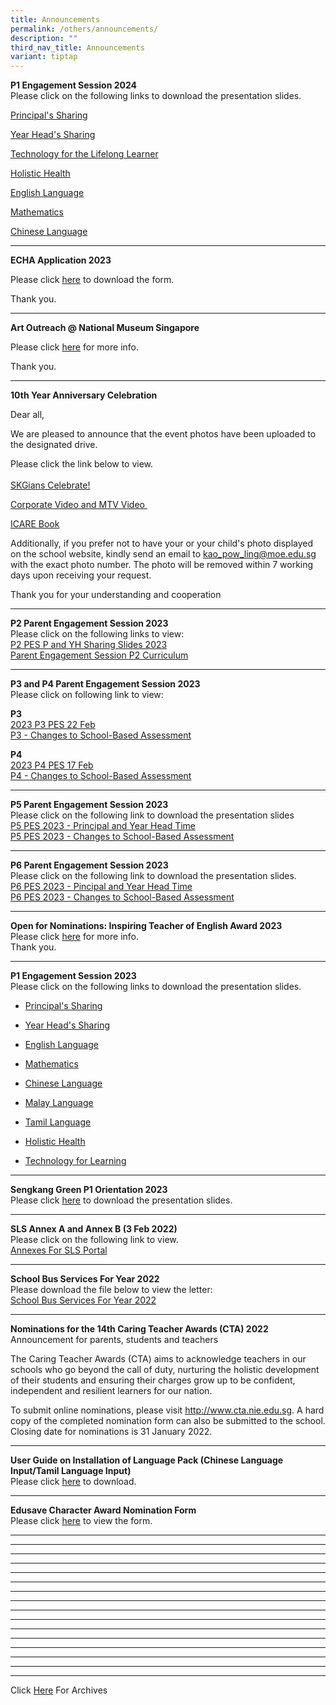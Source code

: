 ```yaml
---
title: Announcements
permalink: /others/announcements/
description: ""
third_nav_title: Announcements
variant: tiptap
---
```

<p></p><p><strong>P1 Engagement Session 2024<br></strong>Please click on the following links to download the presentation slides.</p><p><a href="/files/Principal_Sharing.pdf" rel="noopener noreferrer nofollow" target="_blank">Principal's Sharing</a></p><p><a href="/files/Year_Head_Sharing.pdf" rel="noopener noreferrer nofollow" target="_blank">Year Head's Sharing</a></p><p><a href="/files/Technology_for_Learning.pdf" rel="noopener noreferrer nofollow" target="_blank">Technology for the Lifelong Learner</a></p><p><a href="/files/Holistic_Health.pdf" rel="noopener noreferrer nofollow" target="_blank">Holistic Health</a></p><p><a href="/files/English_Language.pdf" rel="noopener noreferrer nofollow" target="_blank">English Language</a></p><p><a href="/files/Mathematics_2024.pdf" rel="noopener noreferrer nofollow" target="_blank">Mathematics</a></p><p><a href="/files/Chinese_Language.pdf" rel="noopener noreferrer nofollow" target="_blank">Chinese Language</a></p><p></p><hr><p><strong>ECHA Application 2023</strong></p><p>Please click <a href="https://docs.google.com/document/d/1hz1IhJCLECUDAyEUmUG0NGEq29Wy1eOl/edit?usp=drive_link&amp;ouid=109524831007664083125&amp;rtpof=true&amp;sd=true" rel="noopener" target="_blank">here</a> to download the form.</p><p>Thank you.</p><hr><p><strong>Art Outreach @ National Museum Singapore</strong></p><p>Please click <a href="https://drive.google.com/file/d/1wXeEPxAgJBx3knqtrYqNILt26RMJ0xrD/view?usp=drive_link" rel="noopener" target="_blank">here</a> for more info.</p><p>Thank you.</p><hr><p><strong>10th Year Anniversary Celebration</strong></p><p>Dear all,</p><p>We are pleased to announce that the event photos have been uploaded to the designated drive.&nbsp;</p><p>Please click the link below to view.<br><br><a href="https://drive.google.com/drive/folders/1s2eae6oBfmkk-Y4OBZM-vFcOTuWjbXOH?usp=sharing" rel="noopener" target="_blank">SKGians Celebrate!</a></p><p><a href="/others/announcements/10thyearanniversarycelebration/" rel="noopener noreferrer nofollow" target="_blank">Corporate Video and MTV Video&nbsp;</a></p><p><a href="https://drive.google.com/drive/folders/1--zrSWJ7DkQG_FIZfQXhHaGRM0Sp7tLz" rel="noopener" target="_blank">ICARE Book</a></p><p>Additionally, if you prefer not to have your or your child's photo displayed on the school website, kindly send an email to <a href="mailto:kao_pow_ling@moe.edu.sg" rel="noopener noreferrer nofollow" target="">kao_pow_ling@moe.edu.sg</a> with the exact photo number. The photo will be removed within 7 working days upon receiving your request.</p><p>Thank you for your understanding and cooperation</p><hr><p><strong>P2 Parent Engagement Session 2023<br></strong>Please click on the following links to view:<br><a href="/files/P2%20PES%20P%20and%20YH%20Sharing%20Slides%202023%20for%20Uploading.pdf" rel="noopener" target="_blank">P2 PES P and YH Sharing Slides 2023</a><br><a href="/files/Parent%20Engagement%20Session_P2%20Curriculum_for%20uploading.pdf" rel="noopener" target="_blank">Parent Engagement Session P2 Curriculum</a></p><hr><p><strong>P3 and P4 Parent Engagement Session 2023<br></strong>Please click on following link to view:</p><p><strong>P3<br></strong><a href="/files/2023%20P3%20PES%2022%20Feb%20_P%20and%20YH%20talk.pdf" rel="noopener" target="_blank">2023 P3 PES 22 Feb</a><br><a href="/files/Changes%20to%20School-Based%20Assessment_P3%20PES%202023.pdf" rel="noopener" target="_blank">P3 - Changes to School-Based Assessment</a></p><p><strong>P4<br></strong><a href="/files/2023%20P4%20PES_17%20Feb.pdf" rel="noopener" target="_blank">2023 P4 PES 17 Feb</a><br><a href="/files/Changes%20to%20School-Based%20Assessment_P4%20PES%202023.pdf" rel="noopener" target="_blank">P4 - Changes to School-Based Assessment</a></p><hr><p><strong>P5 Parent Engagement Session 2023<br></strong>Please click on the following link to download the presentation slides<br><a href="/files/1%20P5%20PES%202023%20-%20Principal%20and%20YH%20Time%20For%20website.pdf" rel="noopener noreferrer nofollow" target="_blank">P5 PES 2023 - Principal and Year Head Time</a><br><a href="/files/2%20P5%20PES%202023%20-%20Changes%20to%20School-Based%20Assessment.pdf" rel="noopener noreferrer nofollow" target="_blank">P5 PES 2023 - Changes to School-Based Assessment</a></p><hr><p><strong>P6 Parent Engagement Session 2023<br></strong>Please click on the following link to download the presentation slides.<br><a href="/files/1%20P6%20PES%202023%20-%20Principal%20and%20YH%20Time%20for%20uploading.pdf" rel="noopener" target="_blank">P6 PES 2023 - Pincipal and Year Head Time</a><br><a href="/files/2%20P6%20PES%202023%20-%20Changes%20to%20School-Based%20Assessment%20for%20uploading.pdf" rel="noopener" target="_blank">P6 PES 2023 - Changes to School-Based Assessment</a></p><hr><p><strong>Open for Nominations: Inspiring Teacher of English Award 2023<br></strong>Please click&nbsp;<a href="/others/announcements/open-for-nominations-inspiring-teacher-of-english-award-2023" rel="noopener noreferrer nofollow" target="_blank">here</a> for more info.<br>Thank you.</p><hr><p><strong>P1 Engagement Session 2023<br></strong>Please click on the following links to download the presentation slides.</p><ul data-tight="true" class="tight"><li><p><a href="/files/Principals%20Sharing.pdf" rel="noopener noreferrer nofollow" target="_blank">Principal's Sharing</a></p></li><li><p><a href="/files/Year%20Head%20Sharing.pdf" rel="noopener noreferrer nofollow" target="_blank">Year Head's Sharing</a></p></li><li><p><a href="/files/English%20Language.pdf" rel="noopener noreferrer nofollow" target="_blank">English Language</a></p></li><li><p><a href="/files/Mathematics.pdf" rel="noopener noreferrer nofollow" target="_blank">Mathematics</a></p></li><li><p><a href="/files/Chinese%20Language.pdf" rel="noopener noreferrer nofollow" target="_blank">Chinese Language</a></p></li><li><p><a href="/files/Malay%20Language.pdf" rel="noopener noreferrer nofollow" target="_blank">Malay Language</a></p></li><li><p><a href="/files/Tamil%20Language.pdf" rel="noopener noreferrer nofollow" target="_blank">Tamil Language</a></p></li><li><p><a href="/files/Holistic%20Health.pdf" rel="noopener noreferrer nofollow" target="_blank">Holistic Health</a></p></li><li><p><a href="/files/Technology%20for%20Learning.pdf" rel="noopener noreferrer nofollow" target="_blank">Technology for Learning</a></p></li></ul><hr><p><strong>Sengkang Green P1 Orientation 2023</strong><br>Please click&nbsp;<a href="/files/SengKang%20Green%20P1%20Orientation%202023%20Updated.pdf" rel="noopener" target="_blank">here</a>&nbsp;to download the presentation slides.</p><hr><p><strong>SLS Annex A and Annex B (3 Feb 2022)<br></strong>Please click on the following link to view.<br><a href="/files/Annexes%20For%20SLS.pdf" rel="noopener" target="_blank">Annexes For SLS Portal</a></p><hr><p><strong>School Bus Services For Year 2022<br></strong>Please download the file below to view the letter:<br><a href="/files/School%20Bus%20Services%20for%20Year%202022.pdf" rel="noopener" target="_blank">School Bus Services For Year 2022</a></p><hr><p><strong>Nominations for the 14th Caring Teacher Awards (CTA) 2022<br></strong>Announcement for parents, students and teachers</p><p>The Caring Teacher Awards (CTA) aims to acknowledge teachers in our schools who go beyond the call of duty, nurturing the holistic development of their students and ensuring their charges grow up to be confident, independent and resilient learners for our nation.</p><p>To submit online nominations, please visit&nbsp;<a href="http://www.cta.nie.edu.sg/" rel="noopener noreferrer nofollow" target="_blank">http://www.cta.nie.edu.sg</a>. A hard copy of the completed nomination form can also be submitted to the school. Closing date for nominations is 31 January 2022.</p><hr><p><strong>User Guide on Installation of Language Pack (Chinese Language Input/Tamil Language Input)<br></strong>Please click&nbsp;<a href="/files/User%20Guide%20to%20install%20language%20in%20Win%2010.pdf" rel="noopener" target="_blank">here</a>&nbsp;to download.</p><hr><p><strong>Edusave Character Award Nomination Form<br></strong>Please click&nbsp;<a href="/files/ECHA%20NOMINATION%20FORM%202020.pdf" rel="noopener" target="_blank">here</a>&nbsp;to view the form.<strong><br></strong></p><hr><hr><hr><hr><hr><hr><hr><hr><hr><hr><hr><hr><hr><hr><hr><hr><p>Click&nbsp;<a href="/others/announcements-archives" rel="noopener noreferrer nofollow" target="">Here</a>&nbsp;For Archives</p>